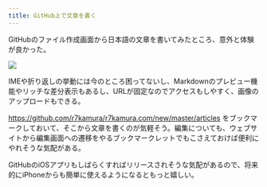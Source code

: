 ```yaml
---
title: GitHub上で文章を書く
---
```


GitHubのファイル作成画面から日本語の文章を書いてみたところ、意外と体験が良かった。

![](/images/2019-12-02-github-screenshot.png)

IMEや折り返しの挙動には今のところ困ってないし、Markdownのプレビュー機能やリッチな差分表示もあるし、URLが固定なのでアクセスもしやすく、画像のアップロードもできる。

https://github.com/r7kamura/r7kamura.com/new/master/articles をブックマークしておいて、そこから文章を書くのが気軽そう。編集についても、ウェブサイトから編集画面への遷移をやるブックマークレットでもこさえておけば便利にやれそうな気配がある。

GitHubのiOSアプリもしばらくすればリリースされそうな気配があるので、将来的にiPhoneからも簡単に使えるようになるともっと嬉しい。
